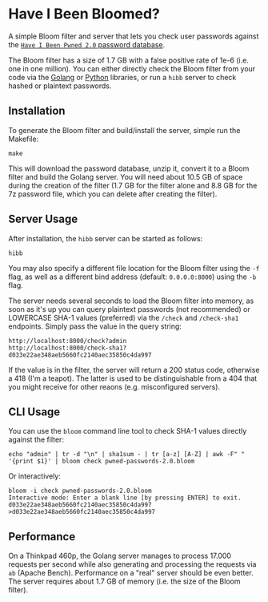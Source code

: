 # Have I Been Bloomed?

A simple Bloom filter and server that lets you check user passwords against
the [`Have I Been Pwned 2.0` password database](https://haveibeenpwned.com/Passwords).

The Bloom filter has a size of 1.7 GB with a false positive rate of 1e-6 (i.e. one in one million).
You can either directly check the Bloom filter from your code via the
[Golang](https://github.com/adewes/bloom) or [Python](https://github.com/adewes/flor)
libraries, or run a `hibb` server to check hashed or plaintext passwords.

## Installation

To generate the Bloom filter and build/install the server, simple run the Makefile:

    make

This will download the password database, unzip it, convert it to a Bloom filter
and build the Golang server. You will need about 10.5 GB of space during the
creation of the filter (1.7 GB for the filter alone and 8.8 GB for the 7z
password file, which you can delete after creating the filter).

## Server Usage

After installation, the `hibb` server can be started as follows:

    hibb

You may also specify a different file location for the Bloom filter using the
`-f` flag, as well as a different bind address (default: `0.0.0.0:8000`)
using the `-b` flag.

The server needs several seconds to load the Bloom filter into memory, as soon
as it's up you can query plaintext passwords (not recommended) or LOWERCASE
SHA-1 values (preferred) via the `/check` and `/check-sha1` endpoints.
Simply pass the value in the query string:

    http://localhost:8000/check?admin
    http://localhost:8000/check-sha1?d033e22ae348aeb5660fc2140aec35850c4da997

If the value is in the filter, the server will return a 200 status code,
otherwise a 418 (I'm a teapot). The latter is used to be distinguishable from
a 404 that you might receive for other reaons (e.g. misconfigured servers).

## CLI Usage

You can use the `bloom` command line tool to check SHA-1 values directly
against the filter:

    echo "admin" | tr -d "\n" | sha1sum - | tr [a-z] [A-Z] | awk -F" " '{print $1}' | bloom check pwned-passwords-2.0.bloom

Or interactively:

    bloom -i check pwned-passwords-2.0.bloom
    Interactive mode: Enter a blank line [by pressing ENTER] to exit.
    d033e22ae348aeb5660fc2140aec35850c4da997
    >d033e22ae348aeb5660fc2140aec35850c4da997

## Performance

On a Thinkpad 460p, the Golang server manages to process 17.000 requests per
second while also generating and processing the requests via `ab` (Apache Bench).
Performance on a "real" server should be even better. The server requires about
1.7 GB of memory (i.e. the size of the Bloom filter).